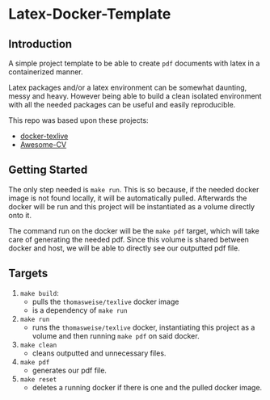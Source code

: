 # Latex-Docker-Template

## Introduction
A simple project template to be able to create `pdf` documents with latex in a
containerized manner. 

Latex packages and/or a latex environment can be somewhat daunting,
messy and heavy. However being able to build a clean isolated environment with all the needed
packages can be useful and easily reproducible.

This repo was based upon these projects: 
- [docker-texlive](https://github.com/thomasWeise/docker-texlive)
- [Awesome-CV](https://github.com/posquit0/Awesome-CV)


## Getting Started
The only step needed is `make run`. This is so because, if the needed docker image is not
found locally, it will be automatically pulled. Afterwards the docker will be run and this
project will be instantiated as a volume directly onto it. 

The command run on the docker will be the `make pdf` target, which will take care of generating the
needed pdf. Since this volume is shared between docker and host, we will be able to
directly see our outputted pdf file.

## Targets
1. `make build`:
    - pulls the `thomasweise/texlive` docker image
    - is a dependency of `make run`
2. `make run`
    - runs the `thomasweise/texlive` docker, instantiating this project as a volume and then running `make pdf` on said docker.
3. `make clean`
    - cleans outputted and unnecessary files.
4. `make pdf`
    - generates our pdf file.
5. `make reset`
    - deletes a running docker if there is one and the pulled docker image.
